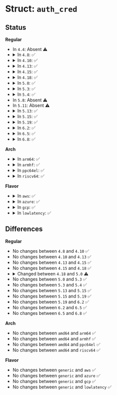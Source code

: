 # Struct: <code>auth_cred</code>

## Status
<b>Regular</b>
<ul>
<li>
In <code>4.4</code>: Absent ⚠️
</li>
<li>
<details>
<summary>In <code>4.8</code>: ✅</summary>

```c
struct auth_cred {
    kuid_t uid;
    kgid_t gid;
    struct group_info *group_info;
    const char *principal;
    long unsigned int ac_flags;
    unsigned char machine_cred;
};
```
</details>
</li>
<li>
<details>
<summary>In <code>4.10</code>: ✅</summary>

```c
struct auth_cred {
    kuid_t uid;
    kgid_t gid;
    struct group_info *group_info;
    const char *principal;
    long unsigned int ac_flags;
    unsigned char machine_cred;
};
```
</details>
</li>
<li>
<details>
<summary>In <code>4.13</code>: ✅</summary>

```c
struct auth_cred {
    kuid_t uid;
    kgid_t gid;
    struct group_info *group_info;
    const char *principal;
    long unsigned int ac_flags;
    unsigned char machine_cred;
};
```
</details>
</li>
<li>
<details>
<summary>In <code>4.15</code>: ✅</summary>

```c
struct auth_cred {
    kuid_t uid;
    kgid_t gid;
    struct group_info *group_info;
    const char *principal;
    long unsigned int ac_flags;
    unsigned char machine_cred;
};
```
</details>
</li>
<li>
<details>
<summary>In <code>4.18</code>: ✅</summary>

```c
struct auth_cred {
    kuid_t uid;
    kgid_t gid;
    struct group_info *group_info;
    const char *principal;
    long unsigned int ac_flags;
    unsigned char machine_cred;
};
```
</details>
</li>
<li>
<details>
<summary>In <code>5.0</code>: ✅</summary>

```c
struct auth_cred {
    const struct cred *cred;
    const char *principal;
};
```
</details>
</li>
<li>
<details>
<summary>In <code>5.3</code>: ✅</summary>

```c
struct auth_cred {
    const struct cred *cred;
    const char *principal;
};
```
</details>
</li>
<li>
<details>
<summary>In <code>5.4</code>: ✅</summary>

```c
struct auth_cred {
    const struct cred *cred;
    const char *principal;
};
```
</details>
</li>
<li>
In <code>5.8</code>: Absent ⚠️
</li>
<li>
In <code>5.11</code>: Absent ⚠️
</li>
<li>
<details>
<summary>In <code>5.13</code>: ✅</summary>

```c
struct auth_cred {
    const struct cred *cred;
    const char *principal;
};
```
</details>
</li>
<li>
<details>
<summary>In <code>5.15</code>: ✅</summary>

```c
struct auth_cred {
    const struct cred *cred;
    const char *principal;
};
```
</details>
</li>
<li>
<details>
<summary>In <code>5.19</code>: ✅</summary>

```c
struct auth_cred {
    const struct cred *cred;
    const char *principal;
};
```
</details>
</li>
<li>
<details>
<summary>In <code>6.2</code>: ✅</summary>

```c
struct auth_cred {
    const struct cred *cred;
    const char *principal;
};
```
</details>
</li>
<li>
<details>
<summary>In <code>6.5</code>: ✅</summary>

```c
struct auth_cred {
    const struct cred *cred;
    const char *principal;
};
```
</details>
</li>
<li>
<details>
<summary>In <code>6.8</code>: ✅</summary>

```c
struct auth_cred {
    const struct cred *cred;
    const char *principal;
};
```
</details>
</li>
</ul>
<b>Arch</b>
<ul>
<li>
<details>
<summary>In <code>arm64</code>: ✅</summary>

```c
struct auth_cred {
    const struct cred *cred;
    const char *principal;
};
```
</details>
</li>
<li>
<details>
<summary>In <code>armhf</code>: ✅</summary>

```c
struct auth_cred {
    const struct cred *cred;
    const char *principal;
};
```
</details>
</li>
<li>
<details>
<summary>In <code>ppc64el</code>: ✅</summary>

```c
struct auth_cred {
    const struct cred *cred;
    const char *principal;
};
```
</details>
</li>
<li>
<details>
<summary>In <code>riscv64</code>: ✅</summary>

```c
struct auth_cred {
    const struct cred *cred;
    const char *principal;
};
```
</details>
</li>
</ul>
<b>Flavor</b>
<ul>
<li>
<details>
<summary>In <code>aws</code>: ✅</summary>

```c
struct auth_cred {
    const struct cred *cred;
    const char *principal;
};
```
</details>
</li>
<li>
<details>
<summary>In <code>azure</code>: ✅</summary>

```c
struct auth_cred {
    const struct cred *cred;
    const char *principal;
};
```
</details>
</li>
<li>
<details>
<summary>In <code>gcp</code>: ✅</summary>

```c
struct auth_cred {
    const struct cred *cred;
    const char *principal;
};
```
</details>
</li>
<li>
<details>
<summary>In <code>lowlatency</code>: ✅</summary>

```c
struct auth_cred {
    const struct cred *cred;
    const char *principal;
};
```
</details>
</li>
</ul>

## Differences
<b>Regular</b>
<ul>
<li>
No changes between <code>4.8</code> and <code>4.10</code> ✅
</li>
<li>
No changes between <code>4.10</code> and <code>4.13</code> ✅
</li>
<li>
No changes between <code>4.13</code> and <code>4.15</code> ✅
</li>
<li>
No changes between <code>4.15</code> and <code>4.18</code> ✅
</li>
<li>
<details>
<summary>Changed between <code>4.18</code> and <code>5.0</code> ⚠️</summary>
<ul>
<li>
<b>Field added. </b>
<code>const struct cred *cred</code>
</li>
<li>
<b>Field removed. </b>
<code>kuid_t uid</code>
</li>
<li>
<b>Field removed. </b>
<code>kgid_t gid</code>
</li>
<li>
<b>Field removed. </b>
<code>struct group_info *group_info</code>
</li>
<li>
<b>Field removed. </b>
<code>long unsigned int ac_flags</code>
</li>
<li>
<b>Field removed. </b>
<code>unsigned char machine_cred</code>
</li>
</ul>
</details>
</li>
<li>
No changes between <code>5.0</code> and <code>5.3</code> ✅
</li>
<li>
No changes between <code>5.3</code> and <code>5.4</code> ✅
</li>
<li>
No changes between <code>5.13</code> and <code>5.15</code> ✅
</li>
<li>
No changes between <code>5.15</code> and <code>5.19</code> ✅
</li>
<li>
No changes between <code>5.19</code> and <code>6.2</code> ✅
</li>
<li>
No changes between <code>6.2</code> and <code>6.5</code> ✅
</li>
<li>
No changes between <code>6.5</code> and <code>6.8</code> ✅
</li>
</ul>
<b>Arch</b>
<ul>
<li>
No changes between <code>amd64</code> and <code>arm64</code> ✅
</li>
<li>
No changes between <code>amd64</code> and <code>armhf</code> ✅
</li>
<li>
No changes between <code>amd64</code> and <code>ppc64el</code> ✅
</li>
<li>
No changes between <code>amd64</code> and <code>riscv64</code> ✅
</li>
</ul>
<b>Flavor</b>
<ul>
<li>
No changes between <code>generic</code> and <code>aws</code> ✅
</li>
<li>
No changes between <code>generic</code> and <code>azure</code> ✅
</li>
<li>
No changes between <code>generic</code> and <code>gcp</code> ✅
</li>
<li>
No changes between <code>generic</code> and <code>lowlatency</code> ✅
</li>
</ul>
